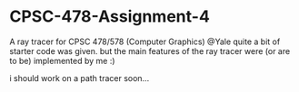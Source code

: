 # CPSC-478-Assignment-4
A ray tracer for CPSC 478/578 (Computer Graphics) @Yale
quite a bit of starter code was given. but the main features of the ray tracer were (or are to be) implemented by me :)

i should work on a path tracer soon...
